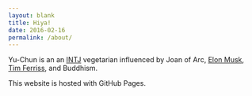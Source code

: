 ```yaml
---
layout: blank
title: Hiya!
date: 2016-02-16
permalink: /about/
---
```


Yu-Chun is an an [INTJ](http://typelogic.com/intj.html) vegetarian influenced by Joan of Arc, [Elon Musk](https://twitter.com/elonmusk), [Tim Ferriss](https://tim.blog/), and Buddhism.

This website is hosted with GitHub Pages.
